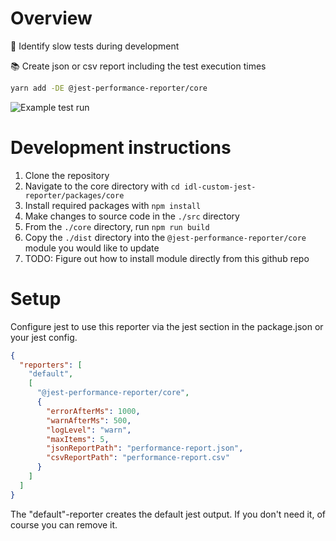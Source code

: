 # Overview

🧐 Identify slow tests during development

📚 Create json or csv report including the test execution times

```bash
yarn add -DE @jest-performance-reporter/core
```

![Example test run](https://raw.githubusercontent.com/sholzmayer/jest-performance-reporter/c766d041e908170f968a33d0c2b00cabfb111d4f/docs/test-example.png)

# Development instructions

1. Clone the repository
2. Navigate to the core directory with `cd idl-custom-jest-reporter/packages/core`
3. Install required packages with `npm install`
4. Make changes to source code in the `./src` directory
5. From the `./core` directory, run `npm run build`
6. Copy the `./dist` directory into the `@jest-performance-reporter/core` module you would like to update
7. TODO: Figure out how to install module directly from this github repo

# Setup

Configure jest to use this reporter via the jest section in the package.json or your jest config.

```json
{
  "reporters": [
    "default",
    [
      "@jest-performance-reporter/core",
      {
        "errorAfterMs": 1000,
        "warnAfterMs": 500,
        "logLevel": "warn",
        "maxItems": 5,
        "jsonReportPath": "performance-report.json",
        "csvReportPath": "performance-report.csv"
      }
    ]
  ]
}
```

The "default"-reporter creates the default jest output. If you don't need it, of course you can remove it.
